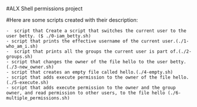 #ALX Shell permissions project

#Here are some scripts created with their description:

	-  script that Create a script that switches the current user to the user betty. ($ ./0-iam_betty.sh)
	- script that prints the effective username of the current user.(./1-who_am_i.sh)
	-  script that prints all the groups the current user is part of.(./2-groups.sh)
	- script that changes the owner of the file hello to the user betty.(./3-new_owner.sh)
	- script that creates an empty file called hello.(./4-empty.sh)
	- script that adds execute permission to the owner of the file hello.(./5-execute.sh)
	- script that adds execute permission to the owner and the group owner, and read permission to other users, to the file hello (./6-multiple_permissions.sh)
